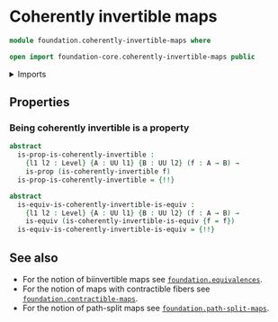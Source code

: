 # Coherently invertible maps

```agda
module foundation.coherently-invertible-maps where

open import foundation-core.coherently-invertible-maps public
```

<details><summary>Imports</summary>

```agda
open import foundation.action-on-identifications-functions
open import foundation.dependent-pair-types
open import foundation.equivalences
open import foundation.identity-types
open import foundation.type-arithmetic-dependent-pair-types
open import foundation.universe-levels

open import foundation-core.contractible-maps
open import foundation-core.contractible-types
open import foundation-core.fibers-of-maps
open import foundation-core.function-types
open import foundation-core.functoriality-dependent-pair-types
open import foundation-core.homotopies
open import foundation-core.propositions
open import foundation-core.sections
open import foundation-core.type-theoretic-principle-of-choice
open import foundation-core.whiskering-homotopies
```

</details>

## Properties

### Being coherently invertible is a property

```agda
abstract
  is-prop-is-coherently-invertible :
    {l1 l2 : Level} {A : UU l1} {B : UU l2} (f : A → B) →
    is-prop (is-coherently-invertible f)
  is-prop-is-coherently-invertible = {!!}

abstract
  is-equiv-is-coherently-invertible-is-equiv :
    {l1 l2 : Level} {A : UU l1} {B : UU l2} (f : A → B) →
    is-equiv (is-coherently-invertible-is-equiv {f = f})
  is-equiv-is-coherently-invertible-is-equiv = {!!}
```

## See also

- For the notion of biinvertible maps see
  [`foundation.equivalences`](foundation.equivalences.md).
- For the notion of maps with contractible fibers see
  [`foundation.contractible-maps`](foundation.contractible-maps.md).
- For the notion of path-split maps see
  [`foundation.path-split-maps`](foundation.path-split-maps.md).
